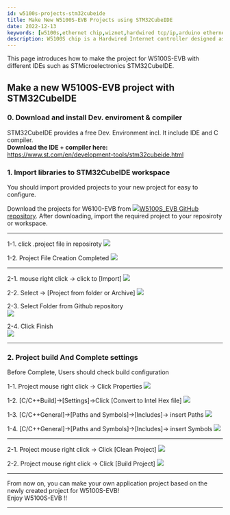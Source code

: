 ```yaml
---
id: w5100s-projects-stm32cubeide
title: Make New W5100S-EVB Projects using STM32CubeIDE
date: 2022-12-13
keywords: [w5100s,ethernet chip,wiznet,hardwired tcp/ip,arduino ethernet,pico ethernet]
description: W5100S chip is a Hardwired Internet controller designed as a full hardwired TCP/IP stack with WIZnet technology
---
```


This page introduces how to make the project for W5100S-EVB with
different IDEs such as STMicroelectronics STM32CubeIDE.

## Make a new W5100S-EVB project with STM32CubeIDE

### 0\. Download and install Dev. enviroment & compiler

STM32CubeIDE provides a free Dev. Environment incl. It include IDE and C
compiler.  
**Download the IDE + compiler here:**  
https://www.st.com/en/development-tools/stm32cubeide.html


### 1\. Import libraries to STM32CubeIDE workspace

You should import provided projects to your new project for easy to
configure.

Download the projects for W6100-EVB from
![](/img/link.png)[W5100S\_EVB GitHub repository](https://github.com/Wiznet/W5100S-EVB). After downloading,
import the required project to your reposiroty or workspace.

-----
1-1\. click .project file in reposiroty 
![](/img/products/w5100s/w5100s_evb/stm_cube_set1_1_1.png)

1-2\. Project File Creation Completed
![](/img/products/w5100s/w5100s_evb/stm_cube_set1_1_2.png)

-----

2-1\. mouse right click → click to \[Import\]
![](/img/products/w5100s/w5100s_evb/stm_cube_set1_2_1.png)

2-2\. Select -> [Project from folder or Archive]
![](/img/products/w5100s/w5100s_evb/stm_cube_set1_2_2.png)

2-3\. Select Folder from Github repository  
![](/img/products/w5100s/w5100s_evb/stm_cube_set1_2_3.png)

2-4\. Click Finish  
![](/img/products/w5100s/w5100s_evb/stm_cube_set1_2_4.png)

-----

### 2\. Project build And Complete settings

Before Complete, Users should check build configuration

1-1\. Project mouse right click -\> Click Properties
![](/img/products/w5100s/w5100s_evb/stm_cube_set2_1_1.png)

1-2\. \[C/C++Build\]-\>\[Settings\]-\>Click \[Convert to Intel Hex file\]
![](/img/products/w5100s/w5100s_evb/stm_cube_set2_1_2.png)

1-3\. \[C/C++General\]-\>\[Paths and Symbols\]-\>\[Includes\]-\> insert Paths
![](/img/products/w5100s/w5100s_evb/stm_cube_set2_1_3.png)

1-4\. \[C/C++General\]-\>\[Paths and Symbols\]-\>\[Includes\]-\> insert Symbols
![](/img/products/w5100s/w5100s_evb/stm_cube_set2_1_4.png)

-----
2-1\. Project mouse right click -\> Click \[Clean Project\]
![](/img/products/w5100s/w5100s_evb/stm_cube_set2_2_1.png)

2-2\. Project mouse right click -\> Click \[Build Project\]
![](/img/products/w5100s/w5100s_evb/stm_cube_set2_2_2.png)

-----

From now on, you can make your own application project based on the
newly created project for W5100S-EVB\!  
Enjoy W5100S-EVB \!\!

-----

